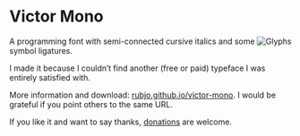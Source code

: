 # Victor Mono

<img src="https://github.com/rubjo/victor-mono/raw/master/src/assets/video/cycle.gif" alt="Glyphs" align="right">

A programming font with semi-connected cursive italics and some symbol ligatures.

I made it because I couldn’t find another (free or paid) typeface I was entirely satisfied with.

More information and download: [rubjo.github.io/victor-mono](https://rubjo.github.io/victor-mono). I would be grateful if you point others to the same URL.

If you like it and want to say thanks, [donations](https://www.paypal.me/runbjo) are welcome.